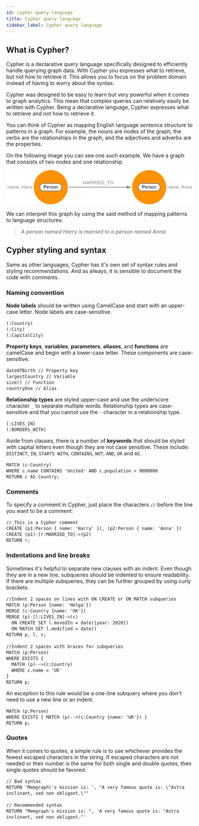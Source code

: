 ```yaml
---
id: cypher-query-language
title: Cypher query language
sidebar_label: Cypher query language
---
```


## What is Cypher?

Cypher is a declarative query language specifically designed to efficiently
handle querying graph data. With Cypher you expresses what to retrieve, but not
how to retrieve it. This allows you to focus on the problem domain instead of
having to worry about the syntax.

Cypher was designed to be easy to learn but very powerful when it comes to graph
analytics. This mean that complex queries can relatively easily be written with
Cypher. Being a declarative language, Cypher expresses what to retrieve and not
how to retrieve it.

You can think of Cypher as mapping English language sentence structure to
patterns in a graph. For example, the nouns are nodes of the graph, the verbs
are the relationships in the graph, and the adjectives and adverbs are the
properties.

On the following image you can see one such example. We have a graph that
consists of two nodes and one relationship

![](data/cypher-query-language/graph-example.png)

We can interpret this graph by using the said method of mapping patterns to language
structures: 

> *A person named Harry is married to a person named Anna.*

## Cypher styling and syntax

Same as other languages, Cypher has it's own set of syntax rules and styling recommendations. And as always, it is sensible to document the code with comments.

### Naming convention

**Node labels** should be written using CamelCase and start with an upper-case letter. Node labels are case-sensitive. 

```cypher
(:Country)
(:City)
(:CapitalCity)
```

**Property keys**, **variables**, **parameters**, **aliases**, and **functions** are camelCase and begin with a lower-case letter. These components are case-sensitive. 

```cypher
dateOfBirth // Property key
largestCountry // Variable
size() // Function
countryOne // Alias
```

**Relationship types** are styled upper-case and use the underscore character `_` to separate multiple words. Relationship types are case-sensitive and that you cannot use the `-` character in a relationship type.

```cypher
[:LIVES_IN]
(:BORDERS_WITH)
```

Aside from clauses, there is a number of **keywords** that should be styled with capital letters even though they are not case sensitive. These include: `DISTINCT`, `IN`, `STARTS WITH`, `CONTAINS`, `NOT`, `AND`, `OR` and `AS`.

```cypher
MATCH (c:Country)
WHERE c.name CONTAINS 'United' AND c.population > 9000000
RETURN c AS Country;
```

### Comments

To specify a comment in Cypher, just place the characters `//` before the line you want to be a comment:

```cypher
// This is a Cypher comment
CREATE (p1:Person { name: 'Harry' }), (p2:Person { name: 'Anna' })
CREATE (p1)-[r:MARRIED_TO]->(p2)
RETURN r;
```

### Indentations and line breaks

Sometimes it's helpful to separate new clauses with an indent. Even though they are in a new line, subqueries should be indented to ensure readability.
If there are multiple subqueries, they can be further grouped by using curly brackets.

```cypher
//Indent 2 spaces on lines with ON CREATE or ON MATCH subqueries
MATCH (p:Person {name: 'Helga'})
MERGE (c:Country {name: 'UK'})
MERGE (p)-[l:LIVES_IN]->(c)
  ON CREATE SET l.movedIn = date({year: 2020})
  ON MATCH SET l.modified = date()
RETURN p, l, c;

//Indent 2 spaces with braces for subqueries
MATCH (p:Person)
WHERE EXISTS {
  MATCH (p)-->(c:Country)
  WHERE c.name = 'UK'
}
RETURN p;
```

An exception to this rule would be a one-line subquery where you don't need to use a new line or an indent.

```cypher
MATCH (p:Person)
WHERE EXISTS { MATCH (p)-->(c:Country {name: 'UK'}) }
RETURN p;
```

### Quotes

When it comes to quotes, a simple rule is to use whichever provides the fewest escaped characters in the string. If escaped characters are not needed or their number is the same for both single and double quotes, then single quotes should be favored. 

```cypher
// Bad syntax
RETURN 'Memgraph\'s mission is: ', "A very famous quote is: \"Astra inclinant, sed non obligant.\""

// Recommended syntax
RETURN "Memgraph's mission is: ", 'A very famous quote is: "Astra inclinant, sed non obligant."'
```
